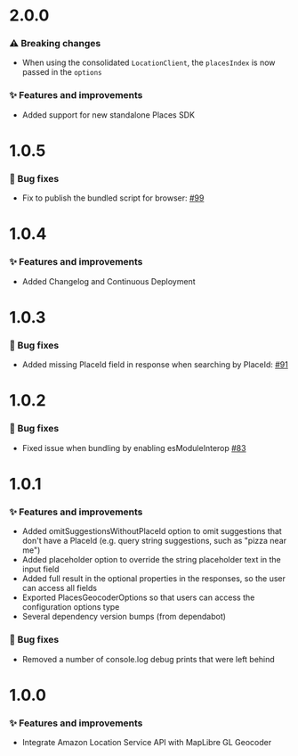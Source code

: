 # 2.0.0

### ⚠️ Breaking changes
- When using the consolidated `LocationClient`, the `placesIndex` is now passed in the `options`

### ✨ Features and improvements

- Added support for new standalone Places SDK

# 1.0.5

### 🐞 Bug fixes

- Fix to publish the bundled script for browser: [#99](https://github.com/aws-geospatial/amazon-location-for-maplibre-gl-geocoder/pull/99)

# 1.0.4

### ✨ Features and improvements

- Added Changelog and Continuous Deployment

# 1.0.3

### 🐞 Bug fixes

- Added missing PlaceId field in response when searching by PlaceId: [#91](https://github.com/aws-geospatial/amazon-location-for-maplibre-gl-geocoder/pull/91)

# 1.0.2

### 🐞 Bug fixes

- Fixed issue when bundling by enabling esModuleInterop [#83](https://github.com/aws-geospatial/amazon-location-for-maplibre-gl-geocoder/pull/83)

# 1.0.1

### ✨ Features and improvements

- Added omitSuggestionsWithoutPlaceId option to omit suggestions that don't have a PlaceId (e.g. query string suggestions, such as "pizza near me")
- Added placeholder option to override the string placeholder text in the input field
- Added full result in the optional properties in the responses, so the user can access all fields
- Exported PlacesGeocoderOptions so that users can access the configuration options type
- Several dependency version bumps (from dependabot)

### 🐞 Bug fixes

- Removed a number of console.log debug prints that were left behind

# 1.0.0

### ✨ Features and improvements

- Integrate Amazon Location Service API with MapLibre GL Geocoder
